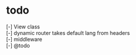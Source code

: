 # todo

[-] View class  
[-] dynamic router takes default lang from headers  
[-] middleware  
[-] @todo  
